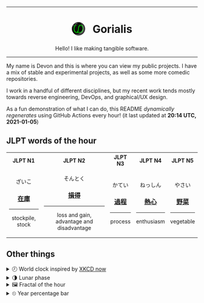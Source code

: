 ***

<h1 align="center">
<sub>
    <img src="readme/resources/avatar.png" height="36">
</sub>
&nbsp;
Gorialis
</h1>
<p align="center">
Hello! I like making tangible software.
</p>

***

My name is Devon and this is where you can view my public projects. I have a mix of stable and experimental projects, as well as some more comedic repositories.

I work in a handful of different disciplines, but my recent work tends mostly towards reverse engineering, DevOps, and graphical/UX design.

As a fun demonstration of what I can do, this README *dynamically regenerates* using GitHub Actions every hour! (it last updated at **20:14 UTC, 2021-01-05**)

<h2>JLPT words of the hour</h2>
<table>
    <tr>
        <th>JLPT N1</th>
        <th>JLPT N2</th>
        <th>JLPT N3</th>
        <th>JLPT N4</th>
        <th>JLPT N5</th>
    </tr>
    <tr>
        <td>
            <p align="center">ざいこ</p>
            <h3 align="center"><b><a href="https://jisho.org/search/%E5%9C%A8%E5%BA%AB">在庫</a></b></h3>
            <hr>
            <p align="center">stockpile,<wbr> stock</p>
        </td>
        <td>
            <p align="center">そんとく</p>
            <h3 align="center"><b><a href="https://jisho.org/search/%E6%90%8D%E5%BE%97">損得</a></b></h3>
            <hr>
            <p align="center">loss and gain,<wbr> advantage and disadvantage</p>
        </td>
        <td>
            <p align="center">かてい</p>
            <h3 align="center"><b><a href="https://jisho.org/search/%E9%81%8E%E7%A8%8B">過程</a></b></h3>
            <hr>
            <p align="center">process</p>
        </td>
        <td>
            <p align="center">ねっしん</p>
            <h3 align="center"><b><a href="https://jisho.org/search/%E7%86%B1%E5%BF%83">熱心</a></b></h3>
            <hr>
            <p align="center">enthusiasm</p>
        </td>
        <td>
            <p align="center">やさい</p>
            <h3 align="center"><b><a href="https://jisho.org/search/%E9%87%8E%E8%8F%9C">野菜</a></b></h3>
            <hr>
            <p align="center">vegetable</p>
        </td>
    </tr>
</table>

<h2>Other things</h2>
<details>
<summary>🕗  World clock inspired by <a href="https://xkcd.com/now">XKCD now</a></summary>

> <img src="generated/now.png" width="512">

</details>
<details>
<summary>🌗 Lunar phase</summary>

The moon is approximately 77.10% through its phase (Last Quarter).

</details>
<details>
<summary>&#x1f5bc; Fractal of the hour</summary>

> <img src="generated/fractal.png" width="512">

</details>
<details>
<summary>&#x23f2; Year percentage bar</summary>
<pre><code>2021 [▁▁▁▁▁▁▁▁▁▁▁▁▁▁▁▁▁▁▁▁] 1.33%</code></pre>
</details>
